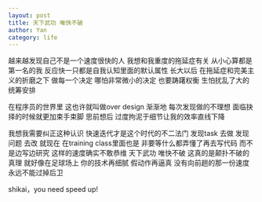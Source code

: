 ```yaml
---
layout: post
title: 天下武功 唯快不破 
author: Yan
category: life
---
```


越来越发现自己不是一个速度很快的人 我想和我重度的拖延症有关
从小心算都是第一名的我 反应快一只都是自我认知里面的默认属性 长大以后 在拖延症和完美主义的折磨之下 做每一个决定 哪怕非常微小的决定 也要踌躇权衡 生怕扰乱了大的统筹安排 

在程序员的世界里 这也许就叫做over design 渐渐地 每次发现做的不理想 面临抉择的时候就更加束手束脚 思前想后 过度拘泥于细节让我的效率直线下降 

我想我需要纠正这种认识 快速迭代才是这个时代的不二法门 发现task 去做 发现问题 去改 就现在 在training class里面也是 非要等什么都弄懂了再去写代码 而不是边写边研究 这样的速度确实不敢恭维 天下武功 唯快不破 这真的是颠扑不破的真理 就好像在足球场上 你的技术再细腻 假动作再逼真 没有向前趟的那一份速度 永远不能过掉后卫

shikai，you need speed up!